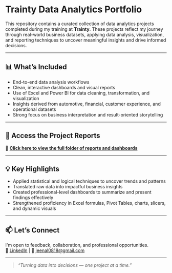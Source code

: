#  Trainty Data Analytics Portfolio

This repository contains a curated collection of data analytics projects completed during my training at **Trainty**. These projects reflect my journey through real-world business datasets, applying data analysis, visualization, and reporting techniques to uncover meaningful insights and drive informed decisions.

---

## 📊 What’s Included

- End-to-end data analysis workflows  
- Clean, interactive dashboards and visual reports  
- Use of Excel and Power BI for data cleaning, transformation, and visualization  
- Insights derived from automotive, financial, customer experience, and operational datasets  
- Strong focus on business interpretation and result-oriented storytelling  

---

## 📁 Access the Project Reports

🔗 **[Click here to view the full folder of reports and dashboards](https://drive.google.com/drive/u/3/folders/1Wy37LZLmjzkHzJapXqnqkaBgHg0xny3l)**  

---

## 💡 Key Highlights

- Applied statistical and logical techniques to uncover trends and patterns  
- Translated raw data into impactful business insights  
- Created professional-level dashboards to summarize and present findings effectively  
- Strengthened proficiency in Excel formulas, Pivot Tables, charts, slicers, and dynamic visuals  

---

## 📫 Let’s Connect

I'm open to feedback, collaboration, and professional opportunities.  
📍 [LinkedIn](https://www.linkedin.com/in/jeenal-bolia-49992b273/) | 📧 jeenal0818@gmail.com

---

> *“Turning data into decisions — one project at a time.”*

